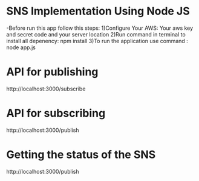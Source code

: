 # SNS Implementation Using Node JS

-Before run this app follow this steps:
 1)Configure Your AWS: Your aws key and secret code and your server location
 2)Run command in terminal to install all depenency: npm install
 3)To run the application use command : node app.js
 
# API for publishing
 http://localhost:3000/subscribe

# API for subscribing
  http://localhost:3000/publish

# Getting the status of the SNS
  http://localhost:3000/publish
  
  
 
